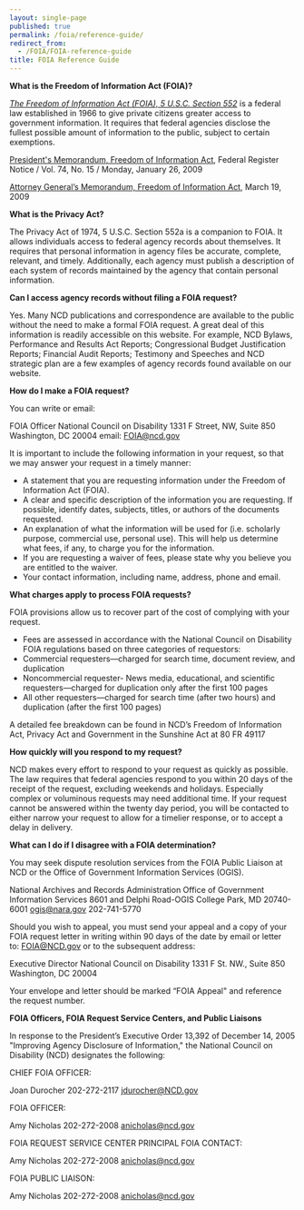 ```yaml
---
layout: single-page
published: true
permalink: /foia/reference-guide/
redirect_from:
  - /FOIA/FOIA-reference-guide
title: FOIA Reference Guide
---
```

**What is the Freedom of Information Act (FOIA)?**

*[The Freedom of Information Act (FOIA), 5 U.S.C. Section 552](https://www.imls.gov/sites/default/files/amended-foia-redlined-2010.pdf)* is a federal law established in 1966 to give private citizens greater access to government information. It requires that federal agencies disclose the fullest possible amount of information to the public, subject to certain exemptions.

[President's Memorandum, Freedom of Information Act](https://www.imls.gov/sites/default/files/presidentmemorandum620.pdf), Federal Register Notice / Vol. 74, No. 15 / Monday, January 26, 2009

[Attorney General’s Memorandum, Freedom of Information Act](https://www.imls.gov/sites/default/files/foia-memo-march2009_doj_ag.pdf), March 19, 2009

**What is the Privacy Act?**

The Privacy Act of 1974, 5 U.S.C. Section 552a is a companion to FOIA. It allows individuals access to federal agency records about themselves. It requires that personal information in agency files be accurate, complete, relevant, and timely. Additionally, each agency must publish a description of each system of records maintained by the agency that contain personal information.

**Can I access agency records without filing a FOIA request?**

Yes. Many NCD publications and correspondence are available to the public without the need to make a formal FOIA request. A great deal of this information is readily accessible on this website. For example, NCD Bylaws, Performance and Results Act Reports; Congressional Budget Justification Reports; Financial Audit Reports; Testimony and Speeches and NCD strategic plan are a few examples of agency records found available on our website.

**How do I make a FOIA request?**

You can write or email:

FOIA Officer
National Council on Disability
1331 F Street, NW, Suite 850
Washington, DC 20004
email: [FOIA@ncd.gov](mailto:FOIA@ncd.gov)

It is important to include the following information in your request, so that we may answer your request in a timely manner:

* A statement that you are requesting information under the Freedom of Information Act (FOIA).
* A clear and specific description of the information you are requesting. If possible, identify dates, subjects, titles, or authors of the documents requested.
* An explanation of what the information will be used for (i.e. scholarly purpose, commercial use, personal use). This will help us determine what fees, if any, to charge you for the information.
* If you are requesting a waiver of fees, please state why you believe you are entitled to the waiver.
* Your contact information, including name, address, phone and email.

**What charges apply to process FOIA requests?**

FOIA provisions allow us to recover part of the cost of complying with your request.

* Fees are assessed in accordance with the National Council on Disability FOIA regulations based on three categories of requestors:
* Commercial requesters—charged for search time, document review, and duplication
* Noncommercial requester- News media, educational, and scientific requesters—charged for duplication only after the first 100 pages
* All other requesters—charged for search time (after two hours) and duplication (after the first 100 pages)

A detailed fee breakdown can be found in NCD’s Freedom of Information Act, Privacy Act and Government in the Sunshine Act at 80 FR 49117

**How quickly will you respond to my request?**

NCD makes every effort to respond to your request as quickly as possible. The law requires that federal agencies respond to you within 20 days of the receipt of the request, excluding weekends and holidays. Especially complex or voluminous requests may need additional time. If your request cannot be answered within the twenty day period, you will be contacted to either narrow your request to allow for a timelier response, or to accept a delay in delivery.

**What can I do if I disagree with a FOIA determination?**

You may seek dispute resolution services from the FOIA Public Liaison at NCD or the Office of Government Information Services (OGIS).

National Archives and Records Administration
Office of Government Information Services
8601 and Delphi Road-OGIS
College Park, MD 20740-6001
[ogis@nara.gov](mailto:ogis@nara.gov)
202-741-5770

Should you wish to appeal, you must send your appeal and a copy of your FOIA request letter in writing within 90 days of the date by email or letter to: [FOIA@NCD.gov](mailto:FOIA@NCD.gov) or to the subsequent address:

Executive Director
National Council on Disability
1331 F St. NW., Suite 850
Washington, DC 20004

Your envelope and letter should be marked “FOIA Appeal" and reference the request number.

**FOIA Officers, FOIA Request Service Centers, and Public Liaisons**

In response to the President’s Executive Order 13,392 of December 14, 2005 "Improving Agency Disclosure of Information," the National Council on Disability (NCD) designates the following:

CHIEF FOIA OFFICER:

Joan Durocher
202-272-2117
[jdurocher@NCD.gov](mailto:jdurocher@NCD.gov)

FOIA OFFICER:

Amy Nicholas
202-272-2008
[anicholas@ncd.gov](mailto:anicholas@ncd.gov)

FOIA REQUEST SERVICE CENTER
PRINCIPAL FOIA CONTACT:

Amy Nicholas
202-272-2008
[anicholas@ncd.gov](mailto:anicholas@ncd.gov)

FOIA PUBLIC LIAISON:

Amy Nicholas
202-272-2008
[anicholas@ncd.gov](mailto:anicholas@ncd.gov)
